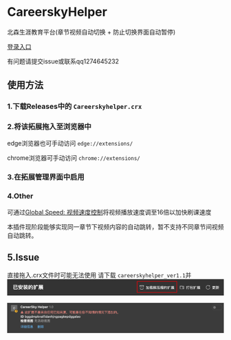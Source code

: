 # CareerskyHelper

北森生涯教育平台(章节视频自动切换 + 防止切换界面自动暂停)

[登录入口](https://hnie.careersky.cn/jixun/Account/SignIn?returnUrl=http%3a%2f%2fhnie.careersky.cn%2f)

有问题请提交issue或联系qq1274645232

## 使用方法

### 1.下载Releases中的 `Careerskyhelper.crx`

### 2.将该拓展拖入至浏览器中

edge浏览器也可手动访问 `edge://extensions/`

chrome浏览器可手动访问 `chrome://extensions/`

### 3.在拓展管理界面中启用

### 4.Other

可通过[Global Speed: 视频速度控制](https://microsoftedge.microsoft.com/addons/detail/global-speed-%E8%A7%86%E9%A2%91%E9%80%9F%E5%BA%A6%E6%8E%A7%E5%88%B6/mjhlabbcmjflkpjknnicihkfnmbdfced)将视频播放速度调至16倍以加快刷课速度

本插件现阶段能够实现同一章节下视频内容的自动跳转，暂不支持不同章节间视频自动跳转。

## 5.Issue

直接拖入.crx文件时可能无法使用 请下载 `careerskyhelper_ver1.1`并![1746811056293](image/README/1746811056293.png)

![1746810909409](image/README/1746810909409.png)
